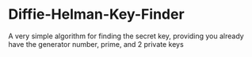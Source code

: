 # Diffie-Helman-Key-Finder
A very simple algorithm for finding the secret key, providing you already have the generator number, prime, and 2 private keys
